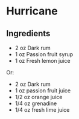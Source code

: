 # Hurricane

## Ingredients

- 2 oz Dark rum
- 1 oz Passion fruit syrup
- 1 oz Fresh lemon juice

Or:

- 2 oz Dark rum
- 1 oz passion fruit juice
- 1/2 oz orange juice
- 1/4 oz grenadine
- 1/4 oz fresh lime juice
